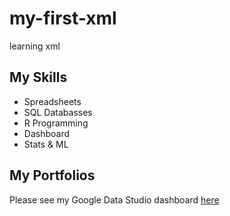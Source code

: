 # my-first-xml
learning xml

## My Skills

- Spreadsheets
- SQL Databasses
- R Programming
- Dashboard
- Stats & ML

## My Portfolios

Please see my Google Data Studio dashboard [here](https://www.google.com)
